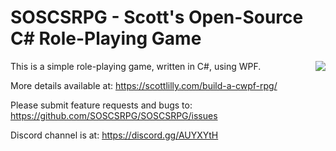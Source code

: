 # SOSCSRPG - Scott's Open-Source C# Role-Playing Game

This is a simple role-playing game, written in C#, using WPF.
<img align="right" src="https://scottlilly.com/wp-content/uploads/2013/11/GiantSpider.png">

More details available at: https://scottlilly.com/build-a-cwpf-rpg/

Please submit feature requests and bugs to: https://github.com/SOSCSRPG/SOSCSRPG/issues

Discord channel is at: https://discord.gg/AUYXYtH
